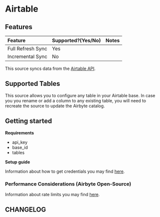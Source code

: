 # Airtable

## Features

| Feature | Supported?\(Yes/No\) | Notes |
| :--- | :--- | :--- |
| Full Refresh Sync | Yes |  |
| Incremental Sync | No |  |

This source syncs data from the [Airtable API](https://airtable.com/api).

## Supported Tables

This source allows you to configure any table in your Airtable base. In case you you rename or add a column to any existing table, you will need to recreate the source to update the Airbyte catalog. 

## Getting started

**Requirements**

* api_key
* base_id
* tables 

**Setup guide**

Information about how to get credentials you may find [here](https://support.airtable.com/hc/en-us/articles/219046777-How-do-I-get-my-API-key-).

### Performance Considerations (Airbyte Open-Source)

Information about rate limits you may find [here](https://support.airtable.com/hc/en-us/articles/203313985-Public-REST-API).


## CHANGELOG